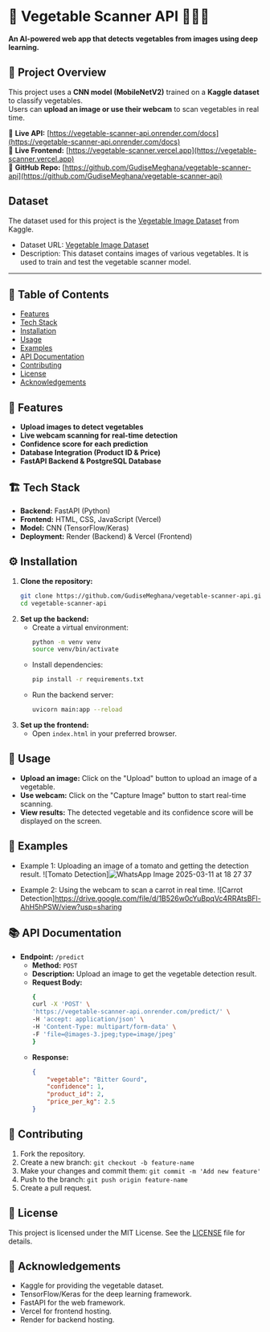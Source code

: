 # 🌿 Vegetable Scanner API 🍅🥕🥦  

**An AI-powered web app that detects vegetables from images using deep learning.**  

## 🚀 Project Overview  
This project uses a **CNN model (MobileNetV2)** trained on a **Kaggle dataset** to classify vegetables.  
Users can **upload an image or use their webcam** to scan vegetables in real time.  

🔗 **Live API:** [https://vegetable-scanner-api.onrender.com/docs](https://vegetable-scanner-api.onrender.com/docs)  
🔗 **Live Frontend:** [https://vegetable-scanner.vercel.app](https://vegetable-scanner.vercel.app)  
🔗 **GitHub Repo:** [https://github.com/GudiseMeghana/vegetable-scanner-api](https://github.com/GudiseMeghana/vegetable-scanner-api)  

## Dataset

The dataset used for this project is the [Vegetable Image Dataset](https://www.kaggle.com/datasets/misrakahmed/vegetable-image-dataset) from Kaggle.

- Dataset URL: [Vegetable Image Dataset](https://www.kaggle.com/datasets/misrakahmed/vegetable-image-dataset)
- Description: This dataset contains images of various vegetables. It is used to train and test the vegetable scanner model.
---

## 📌 Table of Contents  
- [Features](#features)  
- [Tech Stack](#tech-stack)  
- [Installation](#installation)  
- [Usage](#usage)  
- [Examples](#examples)  
- [API Documentation](#api-documentation)  
- [Contributing](#contributing)  
- [License](#license)  
- [Acknowledgements](#acknowledgements)  

<h2 id="features">📌 Features</h2>

-  **Upload images to detect vegetables**  
-  **Live webcam scanning for real-time detection**  
-  **Confidence score for each prediction**  
-  **Database Integration (Product ID & Price)**
-  **FastAPI Backend & PostgreSQL Database**

<h2 id="tech-stack">🏗️ Tech Stack</h2>

- **Backend:** FastAPI (Python)  
- **Frontend:** HTML, CSS, JavaScript (Vercel)  
- **Model:** CNN (TensorFlow/Keras)  
- **Deployment:** Render (Backend) & Vercel (Frontend)  

<h2 id="installation">⚙️ Installation</h2>

1. **Clone the repository:**  
    ```sh  
    git clone https://github.com/GudiseMeghana/vegetable-scanner-api.git  
    cd vegetable-scanner-api  
    ```  
2. **Set up the backend:**  
    - Create a virtual environment:  
        ```sh  
        python -m venv venv  
        source venv/bin/activate  
        ```  
    - Install dependencies:  
        ```sh  
        pip install -r requirements.txt  
        ```
    - Run the backend server:  
        ```sh  
        uvicorn main:app --reload  
        ```  
4. **Set up the frontend:**  
    - Open `index.html` in your preferred browser.  

<h2 id="usage">🚀 Usage</h2>

- **Upload an image:** Click on the "Upload" button to upload an image of a vegetable.  
- **Use webcam:** Click on the "Capture Image" button to start real-time scanning.  
- **View results:** The detected vegetable and its confidence score will be displayed on the screen.  

<h2 id="examples">📸 Examples</h2>

- Example 1: Uploading an image of a tomato and getting the detection result.
  ![Tomato Detection]![WhatsApp Image 2025-03-11 at 18 27 37](https://github.com/user-attachments/assets/4cae324b-f89b-4aee-9f2e-e1ae62ccb164)


- Example 2: Using the webcam to scan a carrot in real time.
  ![Carrot Detection]https://drive.google.com/file/d/1B526w0cYuBpqVc4RRAtsBFl-AhH5hPSW/view?usp=sharing



<h2 id="api-documentation">📚 API Documentation</h2>

- **Endpoint:** `/predict`  
    - **Method:** `POST`  
    - **Description:** Upload an image to get the vegetable detection result.  
    - **Request Body:**  
        ```sh
        {
        curl -X 'POST' \
        'https://vegetable-scanner-api.onrender.com/predict/' \
        -H 'accept: application/json' \
        -H 'Content-Type: multipart/form-data' \
        -F 'file=@images-3.jpeg;type=image/jpeg'
        }
        ```  
    - **Response:**  
        ```json
        {
            "vegetable": "Bitter Gourd",
            "confidence": 1,
            "product_id": 2,
            "price_per_kg": 2.5
        }  
        ```  

<h2 id="contributing">🤝 Contributing</h2>

1. Fork the repository.  
2. Create a new branch: `git checkout -b feature-name`  
3. Make your changes and commit them: `git commit -m 'Add new feature'`  
4. Push to the branch: `git push origin feature-name`  
5. Create a pull request.  

<h2 id="license">📜 License</h2>

This project is licensed under the MIT License. See the [LICENSE](LICENSE) file for details.  

<h2 id="acknowledgements">🙏 Acknowledgements</h2>

- Kaggle for providing the vegetable dataset.  
- TensorFlow/Keras for the deep learning framework.  
- FastAPI for the web framework.  
- Vercel for frontend hosting.  
- Render for backend hosting.  
